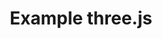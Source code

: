 ---
title: Example three.js
published_at: 2024-04-18
snippet: week4 homework
disable_html_sanitization: true
---